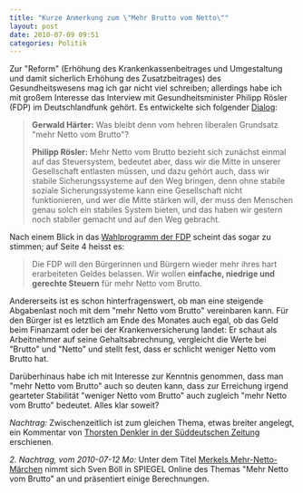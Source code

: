 ```yaml
---
title: "Kurze Anmerkung zum \"Mehr Brutto vom Netto\""
layout: post
date: 2010-07-09 09:51
categories: Politik
---
```


Zur "Reform" (Erhöhung des Krankenkassenbeitrages und Umgestaltung und
damit sicherlich Erhöhung des Zusatzbeitrages) des Gesundheitswesens mag
ich gar nicht viel schreiben; allerdings habe ich mit großem Interesse
das Interview mit Gesundheitsminister Philipp Rösler (FDP) im
Deutschlandfunk gehört. Es entwickelte sich folgender
[Dialog](http://www.dradio.de/dlf/sendungen/interview_dlf/1218938/):

> **Gerwald Härter:** Was bleibt denn vom hehren liberalen Grundsatz
> "mehr Netto vom Brutto"?
>
> **Philipp Rösler:** Mehr Netto vom Brutto bezieht sich zunächst einmal
> auf das Steuersystem, bedeutet aber, dass wir die Mitte in unserer
> Gesellschaft entlasten müssen, und dazu gehört auch, dass wir stabile
> Sicherungssysteme auf den Weg bringen, denn ohne stabile soziale
> Sicherungssysteme kann eine Gesellschaft nicht funktionieren, und wer
> die Mitte stärken will, der muss den Menschen genau solch ein stabiles
> System bieten, und das haben wir gestern noch stabiler gemacht und auf
> den Weg gebracht.

Nach einem Blick in das [Wahlprogramm der FDP](http://www.deutschlandprogramm.de) scheint das sogar zu stimmen;
auf Seite 4 heisst es:

> Die FDP will den Bürgerinnen und Bürgern wieder mehr ihres hart
> erarbeiteten Geldes belassen. Wir wollen **einfache, niedrige und
> gerechte Steuern** für mehr Netto vom Brutto.

Andererseits ist es schon hinterfragenswert, ob man eine steigende
Abgabenlast noch mit dem "mehr Netto vom Brutto" vereinbaren kann. Für
den Bürger ist es letztlich am Ende des Monates auch egal, ob das Geld
beim Finanzamt oder bei der Krankenversicherung landet: Er schaut als
Arbeitnehmer auf seine Gehaltsabrechnung, vergleicht die Werte bei
"Brutto" und "Netto" und stellt fest, dass er schlicht weniger Netto vom
Brutto hat.

Darüberhinaus habe ich mit Interesse zur Kenntnis genommen, dass man
"mehr Netto vom Brutto" auch so deuten kann, dass zur Erreichung irgend
gearteter Stabilität "weniger Netto vom Brutto" auch zugleich "mehr
Netto vom Brutto" bedeutet. Alles klar soweit?

*Nachtrag:* Zwischenzeitlich ist zum gleichen Thema, etwas breiter
angelegt, ein Kommentar von [Thorsten Denkler in der Süddeutschen Zeitung](http://www.sueddeutsche.de/politik/sparen-mit-schwarz-gelb-die-netto-luege-1.972307)
erschienen.

*2. Nachtrag, vom 2010-07-12 Mo:* Unter dem Titel [Merkels Mehr-Netto-Märchen](http://www.spiegel.de/wirtschaft/soziales/0,1518,705519,00.html)
nimmt sich Sven Böll in SPIEGEL Online des Themas "Mehr Netto vom
Brutto" an und präsentiert einige Berechnungen.

